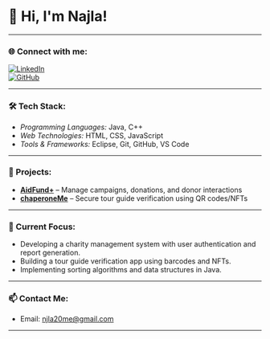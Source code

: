 # 👋 Hi, I'm Najla!


---

### 🌐 Connect with me:
[![LinkedIn](https://img.shields.io/badge/LinkedIn-blue?style=for-the-badge&logo=linkedin)](https://www.linkedin.com/in/saidatul-najla)  
[![GitHub](https://img.shields.io/badge/GitHub-black?style=for-the-badge&logo=github)](https://github.com/lalamcchickenzie)

---

### 🛠 Tech Stack:
- *Programming Languages:* Java, C++ 
- *Web Technologies:* HTML, CSS, JavaScript  
- *Tools & Frameworks:* Eclipse, Git, GitHub, VS Code  

---

### 🚀 Projects:

- [**AidFund+**](https://github.com/lalamcchickenzie/AidFund-) – Manage campaigns, donations, and donor interactions  
- [**chaperoneMe**](https://github.com/lalamcchickenzie/chaperoneMe) – Secure tour guide verification using QR codes/NFTs

---

### 🎯 Current Focus:
- Developing a charity management system with user authentication and report generation.  
- Building a tour guide verification app using barcodes and NFTs.  
- Implementing sorting algorithms and data structures in Java.

---

### 📫 Contact Me:
- Email: njla20me@gmail.com


---
